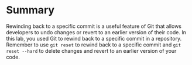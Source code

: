 # Summary

Rewinding back to a specific commit is a useful feature of Git that allows developers to undo changes or revert to an earlier version of their code. In this lab, you used Git to rewind back to a specific commit in a repository. Remember to use `git reset` to rewind back to a specific commit and `git reset --hard` to delete changes and revert to an earlier version of your code.

